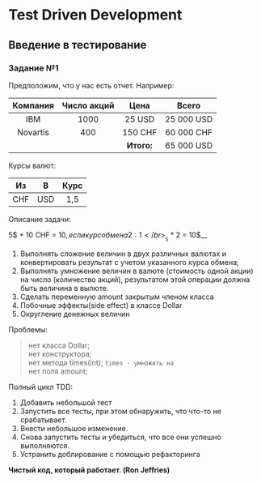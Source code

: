 # Test Driven Development
## Введение в тестирование

### Задание №1
Предположим, что у нас есть отчет.
Например:

| Компания | Число акций | Цена | Всего |
| :---: | :---: | :---: | :---: |
| IBM       | 1000  | 25 USD          | 25 000 USD   |
| Novartis  | 400   | 150 CHF         | 60 000 CHF   |
|           |       | __Итого:__          |   65 000 USD |

Курсы валют:

| Из | В | Курс |
| :---: | :---: | :---: |
| CHF  | USD | 1,5 |

Описание задачи:

5$ + 10 CHF = 10$, если курс обмена 2:1</br>
__5$ * 2 = 10$__

1) Выполнять сложение величин в двух различных валютах и конвертировать 
    результат с учетом указанного курса обмена;
2) Выполнять умножение величин в валюте (стоимость одной акции) на число
   (количество акций), результатом этой операции должна быть величина в
    вылюте.
3) Сделать переменную amount закрытым членом класса
4) Побочные эффекты(side effect) в классе Dollar
5) Округление денежных величин

Проблемы:</br>
>нет класса Dollar;</br>
>нет конструктора;</br>
>нет метода times(int); ```times - умножить на```</br>
>нет поля amount;


Полный цикл TDD:</br>
1) Добавить небольшой тест</br>
2) Запустить все тесты, при этом обнаружить, что что-то не срабатывает.</br>
3) Внести небольшое изменение.</br>
4) Снова запустить тесты и убедиться, что все они успешно выполняются.</br>
5) Устранить доблирование с помощью рефакторинга</br>

__Чистый код, который работает. (Ron Jeffries)__

